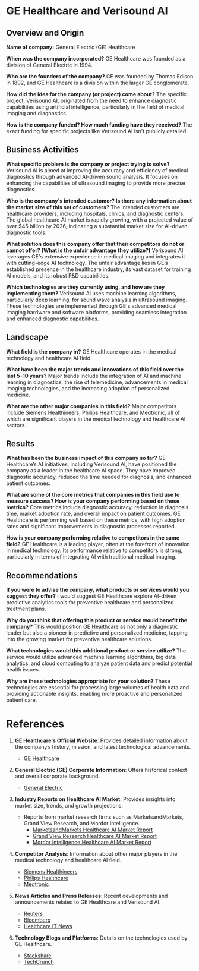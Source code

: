 

# GE Healthcare and Verisound AI

## Overview and Origin

**Name of company:** General Electric (GE) Healthcare

**When was the company incorporated?** GE Healthcare was founded as a division of General Electric in 1994.

**Who are the founders of the company?** GE was founded by Thomas Edison in 1892, and GE Healthcare is a division within the larger GE conglomerate.

**How did the idea for the company (or project) come about?**  The specific project, Verisound AI, originated from the need to enhance diagnostic capabilities using artificial intelligence, particularly in the field of medical imaging and diagnostics.

**How is the company funded? How much funding have they received?** The exact funding for specific projects like Verisound AI isn't publicly detailed.

## Business Activities

**What specific problem is the company or project trying to solve?** Verisound AI is aimed at improving the accuracy and efficiency of medical diagnostics through advanced AI-driven sound analysis. It focuses on enhancing the capabilities of ultrasound imaging to provide more precise diagnostics.

**Who is the company's intended customer? Is there any information about the market size of this set of customers?** The intended customers are healthcare providers, including hospitals, clinics, and diagnostic centers. The global healthcare AI market is rapidly growing, with a projected value of over $45 billion by 2026, indicating a substantial market size for AI-driven diagnostic tools.

**What solution does this company offer that their competitors do not or cannot offer? (What is the unfair advantage they utilize?)** Verisound AI leverages GE's extensive experience in medical imaging and integrates it with cutting-edge AI technology. The unfair advantage lies in GE’s established presence in the healthcare industry, its vast dataset for training AI models, and its robust R&D capabilities.

**Which technologies are they currently using, and how are they implementing them?** Verisound AI uses machine learning algorithms, particularly deep learning, for sound wave analysis in ultrasound imaging. These technologies are implemented through GE's advanced medical imaging hardware and software platforms, providing seamless integration and enhanced diagnostic capabilities.

## Landscape

**What field is the company in?** GE Healthcare operates in the medical technology and healthcare AI field.

**What have been the major trends and innovations of this field over the last 5–10 years?** Major trends include the integration of AI and machine learning in diagnostics, the rise of telemedicine, advancements in medical imaging technologies, and the increasing adoption of personalized medicine.

**What are the other major companies in this field?** Major competitors include Siemens Healthineers, Philips Healthcare, and Medtronic, all of which are significant players in the medical technology and healthcare AI sectors.

## Results

**What has been the business impact of this company so far?** GE Healthcare’s AI initiatives, including Verisound AI, have positioned the company as a leader in the healthcare AI space. They have improved diagnostic accuracy, reduced the time needed for diagnosis, and enhanced patient outcomes.

**What are some of the core metrics that companies in this field use to measure success? How is your company performing based on these metrics?** Core metrics include diagnostic accuracy, reduction in diagnosis time, market adoption rate, and overall impact on patient outcomes. GE Healthcare is performing well based on these metrics, with high adoption rates and significant improvements in diagnostic processes reported.

**How is your company performing relative to competitors in the same field?** GE Healthcare is a leading player, often at the forefront of innovation in medical technology. Its performance relative to competitors is strong, particularly in terms of integrating AI with traditional medical imaging.

## Recommendations

**If you were to advise the company, what products or services would you suggest they offer?** I would suggest GE Healthcare explore AI-driven predictive analytics tools for preventive healthcare and personalized treatment plans.

**Why do you think that offering this product or service would benefit the company?** This would position GE Healthcare as not only a diagnostic leader but also a pioneer in predictive and personalized medicine, tapping into the growing market for preventive healthcare solutions.

**What technologies would this additional product or service utilize?** The service would utilize advanced machine learning algorithms, big data analytics, and cloud computing to analyze patient data and predict potential health issues.

**Why are these technologies appropriate for your solution?** These technologies are essential for processing large volumes of health data and providing actionable insights, enabling more proactive and personalized patient care.


# References

1. **GE Healthcare's Official Website**: Provides detailed information about the company’s history, mission, and latest technological advancements.
   - [GE Healthcare](https://www.gehealthcare.com/)

2. **General Electric (GE) Corporate Information**: Offers historical context and overall corporate background.
   - [General Electric](https://www.ge.com/)

3. **Industry Reports on Healthcare AI Market**: Provides insights into market size, trends, and growth projections.
   - Reports from market research firms such as MarketsandMarkets, Grand View Research, and Mordor Intelligence.
     - [MarketsandMarkets Healthcare AI Market Report](https://www.marketsandmarkets.com/Market-Reports/artificial-intelligence-healthcare-market-54679303.html)
     - [Grand View Research Healthcare AI Market Report](https://www.grandviewresearch.com/industry-analysis/artificial-intelligence-ai-healthcare-market)
     - [Mordor Intelligence Healthcare AI Market Report](https://www.mordorintelligence.com/industry-reports/healthcare-ai-market)

4. **Competitor Analysis**: Information about other major players in the medical technology and healthcare AI field.
   - [Siemens Healthineers](https://www.siemens-healthineers.com/)
   - [Philips Healthcare](https://www.philips.com/healthcare)
   - [Medtronic](https://www.medtronic.com/)

5. **News Articles and Press Releases**: Recent developments and announcements related to GE Healthcare and Verisound AI.
   - [Reuters](https://www.reuters.com/)
   - [Bloomberg](https://www.bloomberg.com/)
   - [Healthcare IT News](https://www.healthcareitnews.com/)

6. **Technology Blogs and Platforms**: Details on the technologies used by GE Healthcare.
   - [Stackshare](https://stackshare.io/)
   - [TechCrunch](https://techcrunch.com/)